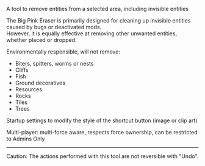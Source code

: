 A tool to remove entities from a selected area, including invisible entities  

The Big Pink Eraser is primarily designed for cleaning up invisible entities caused by bugs or deactivated mods.  
However, it is equally effective at removing other unwanted entities, whether placed or dropped.  

Environmentally responsible, will not remove:

* Biters, spitters, worms or nests
* Cliffs
* Fish
* Ground decoratives
* Resources
* Rocks
* Tiles
* Trees

&NewLine;

Startup settings to modify the style of the shortcut button (image or clip art)  

Multi-player: multi-force aware, respects force ownership, can be restricted to Admins Only  

---
Caution: The actions performed with this tool are not reversible with "Undo".  
